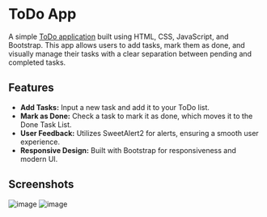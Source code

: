 # ToDo App

A simple [ToDo application](https://himidiri.github.io/ToDo-App/) built using HTML, CSS, JavaScript, and Bootstrap. This app allows users to add tasks, mark them as done, and visually manage their tasks with a clear separation between pending and completed tasks.

## Features

- **Add Tasks:** Input a new task and add it to your ToDo list.
- **Mark as Done:** Check a task to mark it as done, which moves it to the Done Task List.
- **User Feedback:** Utilizes SweetAlert2 for alerts, ensuring a smooth user experience.
- **Responsive Design:** Built with Bootstrap for responsiveness and modern UI.

## Screenshots
![image](https://github.com/user-attachments/assets/616a4824-b69f-4ad4-b18b-a45eb80fea0b)
![image](https://github.com/user-attachments/assets/3911d902-7ddd-45d9-9fda-3343a3e70273)
